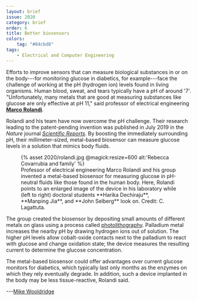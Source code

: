 ```yaml
---
layout: brief
issue: 2020
category: brief
order: 6
title: Better biosensors
colors:
    tag: "#84cbd8"
tags:
    - Electrical and Computer Engineering
---
```

Efforts to improve sensors that can measure biological substances in or
on the body---for monitoring glucose in diabetics, for example---face
the challenge of working at the pH (hydrogen ion) levels found in living
organisms. Human blood, sweat, and tears typically have a pH of around
'7'. "Unfortunately, many metals that are good at measuring substances
like glucose are only effective at pH 11," said professor of electrical
engineering [**Marco
Rolandi**](https://rolandi.soe.ucsc.edu/index.html).

Rolandi and his team have now overcome the pH challenge. Their research
leading to the patent-pending invention was published in July 2019 in
the *Nature* journal [*Scientific
Reports*](https://www.nature.com/articles/s41598-019-46302-9). By
boosting the immediately surrounding pH, their millimeter-sized,
metal-based biosensor can measure glucose levels in a solution that
mimics body fluids.
<figure class="">
  {% asset 2020/rolandi.jpg @magick:resize=600 alt:'Rebecca
Covarrubia and family' %}<figcaption>Professor of electrical engineering Marco Rolandi and his group invented
a metal-based biosensor for measuring glucose in pH-neutral fluids like
those found in the human body. Here, Rolandi points to an enlarged image
of the device in his laboratory while (left to right) doctoral students
**Harika Dechiraju**, **Manping Jia**, and **John Selberg** look on.
Credit: C. Lagattuta.</figcaption>
</figure>

The group created the biosensor by depositing small amounts of different
metals on glass using a process called
[photolithography](https://en.wikipedia.org/wiki/Photolithography).
Palladium metal increases the nearby pH by drawing hydrogen ions out of
solution. The higher pH levels allow cobalt-oxide contacts next to the
palladium to react with glucose and change oxidation state; the device
measures the resulting current to determine the glucose concentration.

The metal-based biosensor could offer advantages over current glucose
monitors for diabetics, which typically last only months as the enzymes
on which they rely eventually degrade. In addition, such a device
implanted in the body may be less tissue-reactive, Rolandi said.

---[Mike
Wooldridge](https://www.amazon.com/Mike-Wooldridge/e/B001HCYOJ8)
